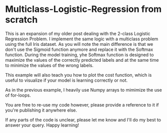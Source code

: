# Multiclass-Logistic-Regression from scratch

This is an expansion of my older post dealing with the 2-class Logistic Regression Problem. I implement the same logic with a multiclass problem using the full Iris dataset. As you will note the main difference is that we don't use the Sigmoid function anymore and replace it with the Softmax function. During the model training, yhe Softmax function is designed to maximize the values of the correctly predicted labels and at the same time to minimize the values of the wrong labels.

This example will also teach you how to plot the cost function, which is useful to visualize if your model is learning correctly or not.

As in the previous example, I heavily use Numpy arrays to mimimize the use of for-loops.

You are free to re-use my code however, please provide a reference to it if you're publishing it anywhere else.

If any parts of the code is unclear, please let me know and I'll do my best to answer your query.
Happy learning!
